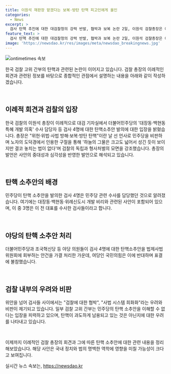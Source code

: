 ```yaml
---
title: 이원석 재판장 맡겠다는 보복·방탄 탄핵 피고인에게 올인
categories:
  - News
excerpt: >
  검사 탄핵 추진에 대한 대검찰청의 강력 반발, 협박과 보복 논란 2일, 이원석 검찰총장은 이례적으로 대검 기자회견을 통해 민주당의 검사 탄핵 추진을 비판하며 사법 방해를 넘어 검찰 독립을 송두리째 무너뜨리는 것이라고 주장했다. 검찰 내부에서는 검사 탄핵이 과연 필요한 것인지, 사법 시스템을 위협하는 행위는 아닌지에 대한 논란이 이어지고 있다. 이번 사건은 큰 관심을 끈 상황이며, 각종 비위 의혹이 제기된 것으로 알려졌다.
feature_text: >
  검사 탄핵 추진에 대한 대검찰청의 강력 반발, 협박과 보복 논란 2일, 이원석 검찰총장은 이례적으로 대검 기자회견을 통해 민주당의 검사 탄핵 추진을 비판하며 사법 방해를 넘어 검찰 독립을 송두리째 무너뜨리는 것이라고 주장했다. 검찰 내부에서는 검사 탄핵이 과연 필요한 것인지, 사법 시스템을 위협하는 행위는 아닌지에 대한 논란이 이어지고 있다. 이번 사건은 큰 관심을 끈 상황이며, 각종 비위 의혹이 제기된 것으로 알려졌다.
image: 'https://newsdao.kr/res/images/meta/newsdao_breakingnews.jpg'
---
```


<p><img src="https://newsdao.kr/res/images/meta/newsdao_breakingnews.jpg" alt="ontimetimes 속보" /></p>

<p>한국 검찰 고위 간부의 탄핵과 관련된 논란이 이어지고 있습니다. 검찰 총장의 이례적인 회견과 관련된 정보를 바탕으로 종합적인 관점에서 설명하는 내용을 아래와 같이 작성하겠습니다.</p>

<p data-ke-size="size16">&nbsp;</p>

<h2 data-ke-size="size26">이례적 회견과 검찰의 입장</h2>

<p>한국 검찰의 이원석 총장이 이례적으로 대검 기자실에서 더불어민주당의 '대장동·백현동 특혜 개발 의혹' 수사 담당자 등 검사 4명에 대한 탄핵소추안 발의에 대한 입장을 밝혔습니다. 총장은 "위헌·위법·사법 방해·보복·방탄 탄핵"이란 날 선 언사로 민주당을 비판하며 노자의 도덕경에서 인용한 구절을 통해 '하늘의 그물은 크고도 넓어서 성긴 듯이 보이지만 결코 놓치는 법이 없다'며 검찰의 독립과 형사처벌의 모면을 강조했습니다. 총장의 발언은 사안의 중대성과 심각성을 반영한 발언으로 해석되고 있습니다.</p>

<p data-ke-size="size16">&nbsp;</p>

<h2 data-ke-size="size26">탄핵 소추안의 배경</h2>

<p>민주당이 탄핵 소추안을 발의한 검사 4명은 민주당 관련 수사를 담당했던 것으로 알려졌습니다. 여기에는 대장동·백현동·위례신도시 개발 비리와 관련된 사안이 포함되어 있으며, 이 중 3명은 이 전 대표를 수사한 검사들이라고 합니다.</p>

<p data-ke-size="size16">&nbsp;</p>

<h2 data-ke-size="size26">야당의 탄핵 소추안 처리</h2>

<p>더불어민주당과 조국혁신당 등 야당 의원들이 검사 4명에 대한 탄핵소추안을 법제사법위원회에 회부하는 안건을 가결 처리한 가운데, 여당인 국민의힘은 이에 반대하며 표결에 불참했습니다.</p>

<p data-ke-size="size16">&nbsp;</p>

<h2 data-ke-size="size26">검찰 내부의 우려와 비판</h2>

<p>위안을 넘어 검사들 사이에서는 "검찰에 대한 협박", "사법 시스템 희화화"라는 우려와 비판이 제기되고 있습니다. 일부 검찰 고위 간부는 민주당의 탄핵 소추안을 이해할 수 없다는 입장을 피력하고 있으며, 탄핵이 과도하게 남용되고 있는 것은 아닌지에 대한 우려를 나타내고 있습니다.</p>

<p data-ke-size="size16">&nbsp;</p>

<p>이제까지 이례적인 검찰 총장의 회견과 그에 따른 탄핵 소추안에 대한 관련 내용을 정리해보았습니다. 해당 사안은 국내 정치와 법의 명백한 역학에 영향을 미칠 가능성이 크다고 보여집니다.</p>
실시간 뉴스 속보는, <a href="https://newsdao.kr" rel="dofollow">https://newsdao.kr</a>


